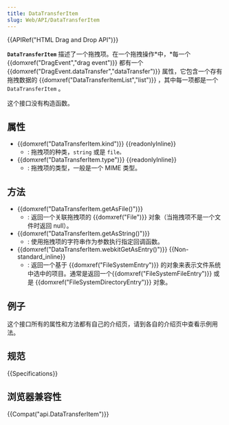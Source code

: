 ```yaml
---
title: DataTransferItem
slug: Web/API/DataTransferItem
---
```


{{APIRef("HTML Drag and Drop API")}}

**`DataTransferItem`** 描述了一个拖拽项。在一个拖拽操作*中，*每一个 {{domxref("DragEvent","drag event")}} 都有一个{{domxref("DragEvent.dataTransfer","dataTransfer")}} 属性，它包含一个存有拖拽数据的 {{domxref("DataTransferItemList","list")}} ，其中每一项都是一个 `DataTransferItem` 。

这个接口没有构造函数。

## 属性

- {{domxref("DataTransferItem.kind")}} {{readonlyInline}}
  - : 拖拽项的种类，`string` 或是 `file。`
- {{domxref("DataTransferItem.type")}} {{readonlyInline}}
  - : 拖拽项的类型，一般是一个 MIME 类型。

## 方法

- {{domxref("DataTransferItem.getAsFile()")}}
  - : 返回一个关联拖拽项的 {{domxref("File")}} 对象（当拖拽项不是一个文件时返回 null）。
- {{domxref("DataTransferItem.getAsString()")}}
  - : 使用拖拽项的字符串作为参数执行指定回调函数。
- {{domxref("DataTransferItem.webkitGetAsEntry()")}} {{Non-standard_inline}}
  - : 返回一个基于 {{domxref("FileSystemEntry")}} 的对象来表示文件系统中选中的项目。通常是返回一个{{domxref("FileSystemFileEntry")}} 或是 {{domxref("FileSystemDirectoryEntry")}} 对象。

## 例子

这个接口所有的属性和方法都有自己的介绍页，请到各自的介绍页中查看示例用法。

## 规范

{{Specifications}}

## 浏览器兼容性

{{Compat("api.DataTransferItem")}}
